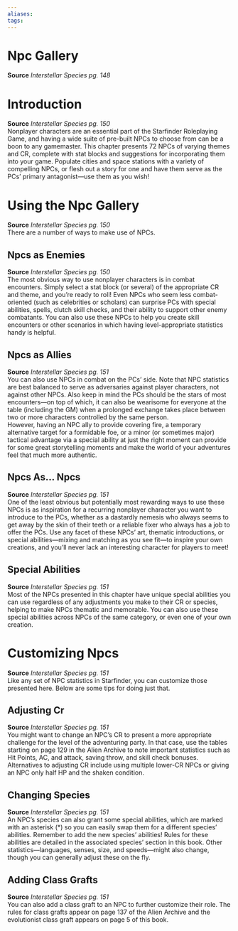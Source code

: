 ```yaml
---
aliases: 
tags: 
---
```


# Npc Gallery

**Source** _Interstellar Species pg. 148_  
  

# Introduction

**Source** _Interstellar Species pg. 150_  
Nonplayer characters are an essential part of the Starfinder Roleplaying Game, and having a wide suite of pre-built NPCs to choose from can be a boon to any gamemaster. This chapter presents 72 NPCs of varying themes and CR, complete with stat blocks and suggestions for incorporating them into your game. Populate cities and space stations with a variety of compelling NPCs, or flesh out a story for one and have them serve as the PCs’ primary antagonist—use them as you wish!  

# Using the Npc Gallery

**Source** _Interstellar Species pg. 150_  
There are a number of ways to make use of NPCs.  

## Npcs as Enemies

**Source** _Interstellar Species pg. 150_  
The most obvious way to use nonplayer characters is in combat encounters. Simply select a stat block (or several) of the appropriate CR and theme, and you’re ready to roll! Even NPCs who seem less combat-oriented (such as celebrities or scholars) can surprise PCs with special abilities, spells, clutch skill checks, and their ability to support other enemy combatants. You can also use these NPCs to help you create skill encounters or other scenarios in which having level-appropriate statistics handy is helpful.  

## Npcs as Allies

**Source** _Interstellar Species pg. 151_  
You can also use NPCs in combat on the PCs’ side. Note that NPC statistics are best balanced to serve as adversaries against player characters, not against other NPCs. Also keep in mind the PCs should be the stars of most encounters—on top of which, it can also be wearisome for everyone at the table (including the GM) when a prolonged exchange takes place between two or more characters controlled by the same person.  
However, having an NPC ally to provide covering fire, a temporary alternative target for a formidable foe, or a minor (or sometimes major) tactical advantage via a special ability at just the right moment can provide for some great storytelling moments and make the world of your adventures feel that much more authentic.  

## Npcs As... Npcs

**Source** _Interstellar Species pg. 151_  
One of the least obvious but potentially most rewarding ways to use these NPCs is as inspiration for a recurring nonplayer character you want to introduce to the PCs, whether as a dastardly nemesis who always seems to get away by the skin of their teeth or a reliable fixer who always has a job to offer the PCs. Use any facet of these NPCs’ art, thematic introductions, or special abilities—mixing and matching as you see fit—to inspire your own creations, and you’ll never lack an interesting character for players to meet!  

## Special Abilities

**Source** _Interstellar Species pg. 151_  
Most of the NPCs presented in this chapter have unique special abilities you can use regardless of any adjustments you make to their CR or species, helping to make NPCs thematic and memorable. You can also use these special abilities across NPCs of the same category, or even one of your own creation.  

# Customizing Npcs

**Source** _Interstellar Species pg. 151_  
Like any set of NPC statistics in Starfinder, you can customize those presented here. Below are some tips for doing just that.  

## Adjusting Cr

**Source** _Interstellar Species pg. 151_  
You might want to change an NPC’s CR to present a more appropriate challenge for the level of the adventuring party. In that case, use the tables starting on page 129 in the Alien Archive to note important statistics such as Hit Points, AC, and attack, saving throw, and skill check bonuses.  
Alternatives to adjusting CR include using multiple lower-CR NPCs or giving an NPC only half HP and the shaken condition.  

## Changing Species

**Source** _Interstellar Species pg. 151_  
An NPC’s species can also grant some special abilities, which are marked with an asterisk (*) so you can easily swap them for a different species’ abilities. Remember to add the new species’ abilities! Rules for these abilities are detailed in the associated species’ section in this book. Other statistics—languages, senses, size, and speeds—might also change, though you can generally adjust these on the fly.  

## Adding Class Grafts

**Source** _Interstellar Species pg. 151_  
You can also add a class graft to an NPC to further customize their role. The rules for class grafts appear on page 137 of the Alien Archive and the evolutionist class graft appears on page 5 of this book.